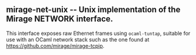 ## mirage-net-unix -- Unix implementation of the Mirage NETWORK interface.

This interface exposes raw Ethernet frames using `ocaml-tuntap`,
suitable for use with an OCaml network stack such as the one
found at <https://github.com/mirage/mirage-tcpip>.
